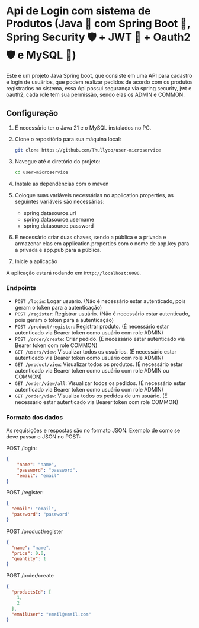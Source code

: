# Api de Login com sistema de Produtos (Java 🚀 com Spring Boot 🍃, Spring Security 🛡️ + JWT 🔐 + Oauth2 🛡 e MySQL 🐬)

Este é um projeto Java Spring boot, que consiste em uma API para cadastro e login de usuários, que podem realizar pedidos de acordo com os produtos registrados no sistema, essa Api possui segurança via spring security, jwt e oauth2, cada role tem sua permissão, sendo elas os ADMIN e COMMON.

## Configuração

1. É necessário ter o Java 21 e o MySQL instalados no PC.

2. Clone o repositório para sua máquina local:

    ```bash
    git clone https://github.com/Thullyoo/user-microservice
    ```

3. Navegue até o diretório do projeto:

    ```bash
    cd user-microservice
    ```

4. Instale as dependências com o maven

5. Coloque suas variáveis necessárias no application.properties, as seguintes variáveis são necessárias:
    - spring.datasource.url
    - spring.datasource.username
    - spring.datasource.password

6. É necessário criar duas chaves, sendo a pública e a privada e armazenar elas em application.properties com o nome de app.key para a privada e app.pub para a pública.

6. Inicie a aplicação

A aplicação estará rodando em `http://localhost:8080`.

### Endpoints

- `POST /login`: Logar usuário.  (Não é necessário estar autenticado, pois geram o token para a autenticação)
- `POST /register`: Registrar usuário. (Não é necessário estar autenticado, pois geram o token para a autenticação)
- `POST /product/register`: Registrar produto. (É necessário estar autenticado via Bearer token como usuário com role ADMIN)
- `POST /order/create`: Criar pedido. (É necessário estar autenticado via Bearer token com role COMMON) 
- `GET /users/view`: Visualizar todos os usuários. (É necessário estar autenticado via Bearer token como usuário com role ADMIN)
- `GET /product/view`: Visualizar todos os produtos. (É necessário estar autenticado via Bearer token como usuário com role ADMIN ou COMMON)
- `GET /order/view/all`: Visualizar todos os pedidos. (É necessário estar autenticado via Bearer token como usuário com role ADMIN)
- `GET /order/view`: Visualiza todos os pedidos de um usuário. (É necessário estar autenticado via Bearer token com role COMMON)

### Formato dos dados

As requisições e respostas são no formato JSON. Exemplo de como se deve passar o JSON no POST:

POST /login:

```json
{
    "name": "name",
    "password": "password",
    "email": "email"   
}
```

POST /register:

```json
{
  "email": "email",
  "password": "password"
}
```

POST /product/register

```json
{
  "name": "name",
  "price": 0.0,
  "quantity": 1
}
```

POST /order/create

```json
{
  "productsId": [
    1,
    2
  ],
  "emailUser": "email@email.com"
}
```


